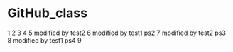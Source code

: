 # GitHub_class
1
2
3
4
5 modified by test2
6 modified by test1 ps2
7 modified by test2 ps3
8 modified by test1 ps4
9

